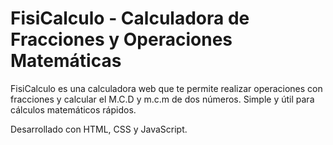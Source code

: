 # FisiCalculo - Calculadora de Fracciones y Operaciones Matemáticas
FisiCalculo es una calculadora web que te permite realizar operaciones con fracciones y calcular el M.C.D y m.c.m de dos números. Simple y útil para cálculos matemáticos rápidos.

Desarrollado con HTML, CSS y JavaScript.
